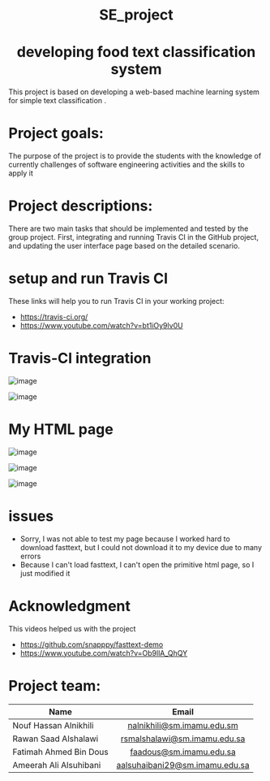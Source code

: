 <h1 align="center">SE_project</h1>
<h1 align="center">developing food text classification system</h1>

This project is based on developing a web-based machine learning system for simple text classification .


# Project goals:
The purpose of the project is to provide the students with the knowledge of currently challenges of software engineering activities and the skills to apply it

# Project descriptions:
There are two main tasks that should be implemented and tested by the group project. First, integrating and running Travis CI in the GitHub project, and updating the user interface page based on the detailed scenario. 

#  setup and run Travis CI
These links will help you to run Travis CI in your working project:
 * https://travis-ci.org/ 
 * https://www.youtube.com/watch?v=bt1iOy9lv0U 

# Travis-CI integration 
![image](https://user-images.githubusercontent.com/95547167/170373764-3389acc2-5b52-4098-b885-4269131ed3a0.png) 


![image](https://user-images.githubusercontent.com/95547167/170349802-d60109f1-db85-49bb-866e-29bb27888264.png)


# My HTML page
![image](https://user-images.githubusercontent.com/95547167/170483287-12be960d-20eb-4165-afec-29b5a192e373.png)

![image](https://user-images.githubusercontent.com/95547167/170483409-2aedb5ea-34c5-44ab-be75-aecc079981b8.png)

![image](https://user-images.githubusercontent.com/95547167/170484480-bcf5d391-4ec7-4fc2-88d7-338000aaec7d.png)


# issues
* Sorry, I was not able to test my page because I worked hard to download fasttext, but I could not download it to my device due to many errors
* Because I can't load fasttext, I can't open the primitive html page, so I just modified it


# Acknowledgment
This videos helped us with the project
* https://github.com/snapppy/fasttext-demo
* https://www.youtube.com/watch?v=Ob9llA_QhQY


# Project team:
| Name        | Email           |
| ------------- |:-------------:|
| Nouf Hassan Alnikhili | nalnikhili@sm.imamu.edu.sm |
| Rawan Saad Alshalawi  | rsmalshalawi@sm.imamu.edu.sa |
| Fatimah Ahmed Bin Dous | faadous@sm.imamu.edu.sa |
| Ameerah Ali Alsuhibani | aalsuhaibani29@sm.imamu.edu.sa |


